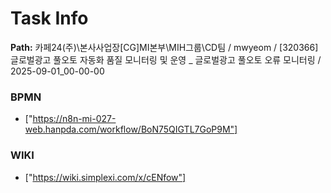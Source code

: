 # Task Info

**Path:** 카페24(주)\본사사업장\[CG]MI본부\MIH그룹\CD팀 / mwyeom / [320366] 글로벌광고 풀오토 자동화 품질 모니터링 및 운영 _ 글로벌광고 풀오토 오류 모니터링 / 2025-09-01_00-00-00

### BPMN
- ["https://n8n-mi-027-web.hanpda.com/workflow/BoN75QIGTL7GoP9M"]

### WIKI
- ["https://wiki.simplexi.com/x/cENfow"]

